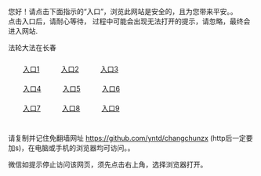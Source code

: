 您好！请点击下面指示的“入口”，浏览此网站是安全的，且为您带来平安。。 <br/>
点击入口后，请耐心等待， 过程中可能会出现无法打开的提示，请忽略，最终会进入网站. </br>

法轮大法在长春<br/>
<div style="padding:10px"><a style="margin:20px" target="_blank" href="https://d3gepqwc5nu0pp.cloudfront.net/2Qpsp?xhnyekzz" id="ccLink1" rel="nofollow">入口1</a> <a target="_blank" style="margin:20px" href="https://d21xppe7ixwcwt.cloudfront.net/2Qpsp?wvskhmr" id="ccLink2" rel="nofollow">入口2</a> <a style="margin:20px" target="_blank" href="https://d22yzy1jcwkucu.cloudfront.net/2Qpsp?tdnrvy" id="ccLink3" rel="nofollow">入口3</a></div>

<div style="padding:10px" ><a style="margin:20px" target="_blank" href="https://d3gepqwc5nu0pp.cloudfront.net/2Qpsp?xhnyekzz" id="ccLink4" rel="nofollow">入口4</a> <a style="margin:20px" href="https://d21xppe7ixwcwt.cloudfront.net/2Qpsp?wvskhmr" target="_blank" id="ccLink5" rel="nofollow">入口5</a> <a style="margin:20px" href="https://d22yzy1jcwkucu.cloudfront.net/2Qpsp?tdnrvy" target="_blank" id="ccLink6" rel="nofollow">入口6</a></div>

<div style="padding:10px"><a style="margin:20px" target="_blank" href="https://d3gepqwc5nu0pp.cloudfront.net/2Qpsp?xhnyekzz" id="ccLink7" rel="nofollow">入口7</a> <a style="margin:20px" href="https://d21xppe7ixwcwt.cloudfront.net/2Qpsp?wvskhmr" target="_blank" id="ccLink8" rel="nofollow">入口8</a> <a style="margin:20px" target="_blank" href="https://d22yzy1jcwkucu.cloudfront.net/2Qpsp?tdnrvy" id="ccLink9" rel="nofollow">入口9</a></div>

<br/>



请复制并记住免翻墙网址 https://github.com/yntd/changchunzx (http后一定要加s)，在电脑或手机的浏览器均可访问。。<br/>

微信如提示停止访问该网页，须先点击右上角，选择浏览器打开。
